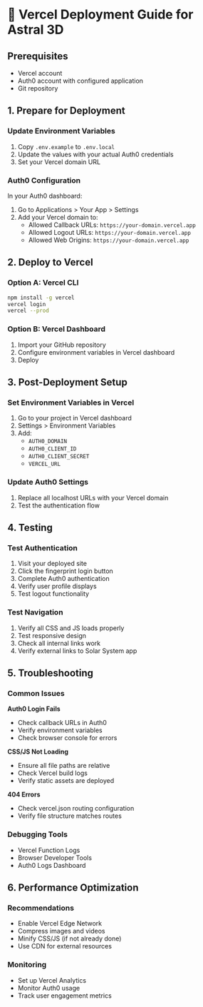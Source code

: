 # 🚀 Vercel Deployment Guide for Astral 3D

## Prerequisites
- Vercel account
- Auth0 account with configured application
- Git repository

## 1. Prepare for Deployment

### Update Environment Variables
1. Copy `.env.example` to `.env.local`
2. Update the values with your actual Auth0 credentials
3. Set your Vercel domain URL

### Auth0 Configuration
In your Auth0 dashboard:
1. Go to Applications > Your App > Settings
2. Add your Vercel domain to:
   - Allowed Callback URLs: `https://your-domain.vercel.app`
   - Allowed Logout URLs: `https://your-domain.vercel.app`
   - Allowed Web Origins: `https://your-domain.vercel.app`

## 2. Deploy to Vercel

### Option A: Vercel CLI
```bash
npm install -g vercel
vercel login
vercel --prod
```

### Option B: Vercel Dashboard
1. Import your GitHub repository
2. Configure environment variables in Vercel dashboard
3. Deploy

## 3. Post-Deployment Setup

### Set Environment Variables in Vercel
1. Go to your project in Vercel dashboard
2. Settings > Environment Variables
3. Add:
   - `AUTH0_DOMAIN`
   - `AUTH0_CLIENT_ID`
   - `AUTH0_CLIENT_SECRET`
   - `VERCEL_URL`

### Update Auth0 Settings
1. Replace all localhost URLs with your Vercel domain
2. Test the authentication flow

## 4. Testing

### Test Authentication
1. Visit your deployed site
2. Click the fingerprint login button
3. Complete Auth0 authentication
4. Verify user profile displays
5. Test logout functionality

### Test Navigation
1. Verify all CSS and JS loads properly
2. Test responsive design
3. Check all internal links work
4. Verify external links to Solar System app

## 5. Troubleshooting

### Common Issues

**Auth0 Login Fails**
- Check callback URLs in Auth0
- Verify environment variables
- Check browser console for errors

**CSS/JS Not Loading**
- Ensure all file paths are relative
- Check Vercel build logs
- Verify static assets are deployed

**404 Errors**
- Check vercel.json routing configuration
- Verify file structure matches routes

### Debugging Tools
- Vercel Function Logs
- Browser Developer Tools
- Auth0 Logs Dashboard

## 6. Performance Optimization

### Recommendations
- Enable Vercel Edge Network
- Compress images and videos
- Minify CSS/JS (if not already done)
- Use CDN for external resources

### Monitoring
- Set up Vercel Analytics
- Monitor Auth0 usage
- Track user engagement metrics